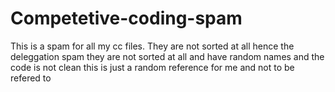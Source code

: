 # Competetive-coding-spam
This is a spam for all my cc files. They are not sorted at all hence the deleggation spam
they are not sorted at all and have random names and the code is not clean this is just a random reference for me and not to be refered to
